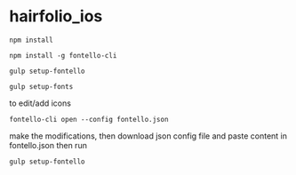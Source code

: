 # hairfolio_ios

`npm install`

`npm install -g fontello-cli`

`gulp setup-fontello`

`gulp setup-fonts`

to edit/add icons

`fontello-cli open --config fontello.json`

make the modifications, then download json config file and paste content in fontello.json then run

`gulp setup-fontello`
